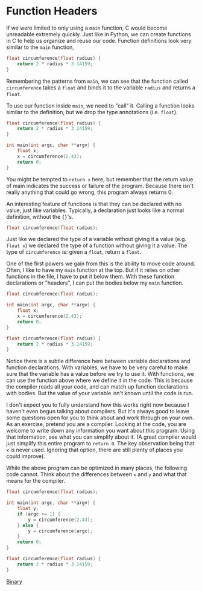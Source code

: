 # Function Headers

If we were limited to only using a `main` function, C would become unreadable
extremely quickly. Just like in Python, we can create functions in C to help us
organize and reuse our code. Function definitions look very similar to the
`main` function,

```c
float circumference(float radius) {
    return 2 * radius * 3.14159;
}
```

Remembering the patterns from `main`, we can see that the function called
`circumference` takes a `float` and binds it to the variable `radius` and
returns a `float`.

To use our function inside `main`, we need to "call" it. Calling a function
looks similar to the definition, but we drop the type annotations (i.e.
`float`).

```c
float circumference(float radius) {
    return 2 * radius * 3.14159;
}

int main(int argc, char **argv) {
    float x;
    x = circumference(2.43);
    return 0;
}
```

You might be tempted to `return x` here, but remember that the return value of
main indicates the success or failure of the program. Because there isn't
really anything that could go wrong, this program always returns 0.

An interesting feature of functions is that they can be declared with no
value, just like variables. Typically, a declaration just looks like a normal
definition, without the `{}`'s.

```c
float circumference(float radius);
```

Just like we declared the type of a variable without giving it a value (e.g.
`float x`) we declared the type of a function without giving it a value.
The type of `circumference` is: given a `float`, return a `float`.

One of the first powers we gain from this is the ability to move code around.
Often, I like to have my `main` function at the top. But if it relies on other
functions in the file, I have to put it below them. With these function
declarations or "headers", I can put the bodies below my `main` function.

```c
float circumference(float radius);

int main(int argc, char **argv) {
    float x;
    x = circumference(2.43);
    return 0;
}

float circumference(float radius) {
    return 2 * radius * 3.14159;
}
```

Notice there is a subtle difference here between variable declarations and
function declarations. With variables, we have to be very careful to make sure
that the variable has a value before we try to use it. With functions, we can
use the function above where we define it in the code. This is because the
compiler reads all your code, and can match up function declarations with
bodies. But the value of your variable isn't known until the code is run.

I don't expect you to fully understand how this works right now because I
haven't even begun talking about compilers. But it's always good to leave some
questions open for you to think about and work through on your own. As an
exercise, pretend you are a compiler. Looking at the code, you are welcome to
write down any information you want about this program. Using that information,
see what you can simplify about it. (A great compiler would just simplify this
entire program to `return 0`. The key observation being that `x` is never used.
Ignoring that option, there are still plenty of places you could improve).

While the above program can be optimized in many places, the following code
cannot. Think about the differences between `x` and `y` and what that means for
the compiler.

```c
float circumference(float radius);

int main(int argc, char **argv) {
    float y;
    if (argc <= 1) {
        y = circumference(2.43);
    } else {
        y = circumference(argc);
    }
    return 0;
}

float circumference(float radius) {
    return 2 * radius * 3.14159;
}
```

[Binary](6-binary.html)
